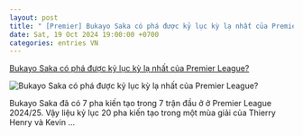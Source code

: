 ```yaml
---
layout: post
title: " [Premier] Bukayo Saka có phá được kỷ lục kỳ lạ nhất của Premier League?"
date: Sat, 19 Oct 2024 19:00:00 +0700
categories: entries VN
---
```

[Bukayo Saka có phá được kỷ lục kỳ lạ nhất của Premier League?](https://bongdaplus.vn/ngoai-hang-anh/bukayo-saka-co-pha-duoc-ky-luc-ky-la-nhat-cua-premier-league-4463752410.html)

![Bukayo Saka có phá được kỷ lục kỳ lạ nhất của Premier League?](https://cdn.bongdaplus.vn/Assets/Media/2024/10/19/76/saka-480.jpg)

Bukayo Saka đã có 7 pha kiến tạo trong 7 trận đầu ở ở Premier League 2024/25. Vậy liệu kỷ lục 20 pha kiến tạo trong một mùa giải của Thierry Henry và Kevin ...

